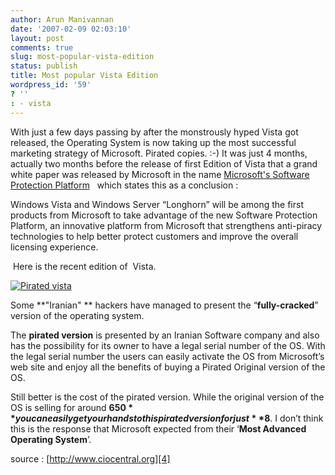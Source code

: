 ```yaml
---
author: Arun Manivannan
date: '2007-02-09 02:03:10'
layout: post
comments: true
slug: most-popular-vista-edition
status: publish
title: Most popular Vista Edition
wordpress_id: '59'
? ''
: - vista
---
```


With just a few days passing by after the monstrously hyped Vista got
released, the Operating System is now taking up the most successful marketing
strategy of Microsoft. Pirated copies. :-) It was just 4 months, actually two
months before the release of first Edition of Vista that a grand white paper
was released by Microsoft in the name [Microsoft's Software Protection
Platform][1]   which states this as a conclusion :

Windows Vista and Windows Server “Longhorn” will be among the first products
from Microsoft to take advantage of the new Software Protection Platform, an
innovative platform from Microsoft that strengthens anti-piracy technologies
to help better protect customers and improve the overall licensing experience.

 Here is the recent edition of  Vista.

[![Pirated vista][2]][3]

Some **"Iranian" ** hackers have managed to present the “**fully-cracked**”
version of the operating system.

The **pirated version** is presented by an Iranian Software company and also
has the possibility for its owner to have a legal serial number of the OS.
With the legal serial number the users can easily activate the OS from
Microsoft’s web site and enjoy all the benefits of buying a  Pirated  Original
version of the OS.

Still better is the cost of the pirated version. While the original version of
the OS is selling for around **$650** you can easily get your hands to this
pirated version for just **$8**. I don’t think this is the response that
Microsoft expected from their ‘**Most Advanced Operating System**’.

source : [http://www.ciocentral.org][4]

   [1]: http://www.arunma.com/wp-admin/

   [2]: http://www.arunma.com/wp-content/uploads/2007/02/pirated-vista_69.jpg

   [3]: http://www.arunma.com/wp-content/uploads/2007/02/pirated-vista_69.jpg
(Pirated vista)

   [4]: http://www.ciocentral.org

